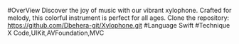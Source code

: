 #OverView
Discover the joy of music with our vibrant xylophone. Crafted for melody, this colorful instrument is perfect for all ages.
Clone the repository:
https://github.com/Dbehera-git/Xylophone.git
#Language
Swift
#Technique
X Code,UIKit,AVFoundation,MVC

